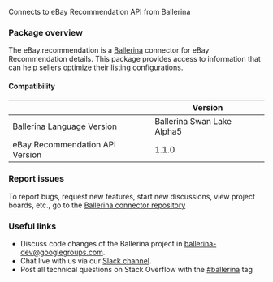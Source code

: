 Connects to eBay Recommendation API from Ballerina
### Package overview
The eBay.recommendation is a [Ballerina](https://ballerina.io/) connector for eBay Recommendation details.
This package provides access to information that can help sellers optimize their listing configurations.

#### Compatibility
|                                   | Version                       |
|-----------------------------------|-------------------------------|
| Ballerina Language Version        | Ballerina Swan Lake Alpha5    |
| eBay Recommendation API Version   | 1.1.0                         |

### Report issues
To report bugs, request new features, start new discussions, view project boards, etc., go to the [Ballerina connector repository](link)
### Useful links
- Discuss code changes of the Ballerina project in [ballerina-dev@googlegroups.com](mailto:ballerina-dev@googlegroups.com).
- Chat live with us via our [Slack channel](https://ballerina.io/community/slack/).
- Post all technical questions on Stack Overflow with the [#ballerina](https://stackoverflow.com/questions/tagged/ballerina) tag